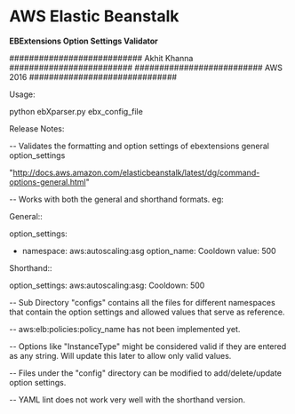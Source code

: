 <h1> AWS Elastic Beanstalk </h1>

**EBExtensions Option Settings Validator** 

########################### Akhit Khanna #########################
########################## AWS 2016 ##############################


Usage:

python ebXparser.py ebx_config_file


Release Notes:

-- Validates the formatting and option settings of ebextensions general option_settings

"http://docs.aws.amazon.com/elasticbeanstalk/latest/dg/command-options-general.html"

-- Works with both the general and shorthand formats. eg:

General::

option_settings:
  - namespace: aws:autoscaling:asg
    option_name: Cooldown
    value: 500


Shorthand::

option_settings:
  aws:autoscaling:asg:
    Cooldown: 500


-- Sub Directory "configs" contains all the files for different namespaces that contain the option settings and allowed values that serve as reference.

-- aws:elb:policies:policy_name has not been implemented yet.

-- Options like "InstanceType" might be considered valid if they are entered as any string. Will update this later to allow only valid values.

-- Files under the "config" directory can be modified to add/delete/update option settings. 

-- YAML lint does not work very well with the shorthand version. 
